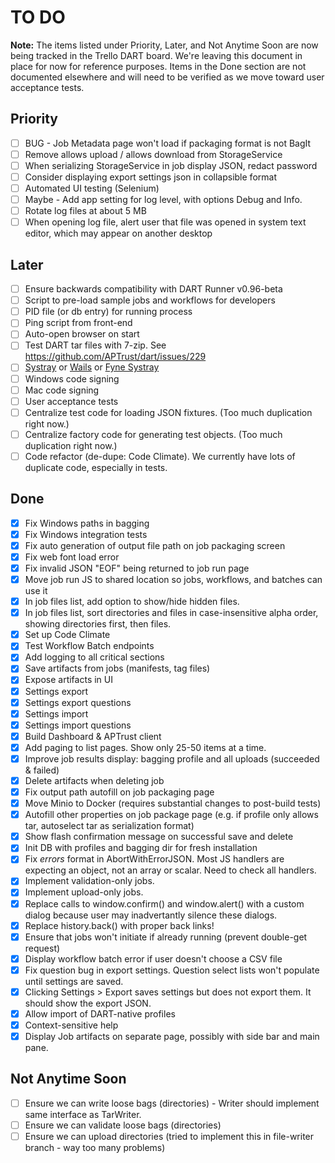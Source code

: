 # TO DO

**Note:** The items listed under Priority, Later, and Not Anytime Soon are now being tracked in the Trello DART board. We're leaving this document in place for now for reference purposes. Items in the Done section are not documented elsewhere and will need to be verified as we move toward user acceptance tests.

## Priority

- [ ] BUG - Job Metadata page won't load if packaging format is not BagIt
- [ ] Remove allows upload / allows download from StorageService
- [ ] When serializing StorageService in job display JSON, redact password
- [ ] Consider displaying export settings json in collapsible format
- [ ] Automated UI testing (Selenium)
- [ ] Maybe - Add app setting for log level, with options Debug and Info.
- [ ] Rotate log files at about 5 MB
- [ ] When opening log file, alert user that file was opened in system text editor, which may appear on another desktop

## Later

- [ ] Ensure backwards compatibility with DART Runner v0.96-beta
- [ ] Script to pre-load sample jobs and workflows for developers
- [ ] PID file (or db entry) for running process
- [ ] Ping script from front-end
- [ ] Auto-open browser on start
- [ ] Test DART tar files with 7-zip. See https://github.com/APTrust/dart/issues/229
- [ ] [Systray](https://github.com/getlantern/systray/) or [Wails](https://wails.io) or [Fyne Systray](https://developer.fyne.io/explore/systray.html)
- [ ] Windows code signing
- [ ] Mac code signing
- [ ] User acceptance tests
- [ ] Centralize test code for loading JSON fixtures. (Too much duplication right now.)
- [ ] Centralize factory code for generating test objects. (Too much duplication right now.)
- [ ] Code refactor (de-dupe: Code Climate). We currently have lots of duplicate code, especially in tests.

## Done

- [x] Fix Windows paths in bagging
- [x] Fix Windows integration tests
- [x] Fix auto generation of output file path on job packaging screen
- [x] Fix web font load error
- [x] Fix invalid JSON "EOF" being returned to job run page
- [x] Move job run JS to shared location so jobs, workflows, and batches can use it
- [x] In job files list, add option to show/hide hidden files.
- [x] In job files list, sort directories and files in case-insensitive alpha order, showing directories first, then files.
- [x] Set up Code Climate
- [x] Test Workflow Batch endpoints
- [x] Add logging to all critical sections
- [x] Save artifacts from jobs (manifests, tag files)
- [x] Expose artifacts in UI
- [x] Settings export
- [x] Settings export questions
- [x] Settings import
- [x] Settings import questions
- [x] Build Dashboard & APTrust client
- [x] Add paging to list pages. Show only 25-50 items at a time.
- [x] Improve job results display: bagging profile and all uploads (succeeded & failed)
- [x] Delete artifacts when deleting job
- [x] Fix output path autofill on job packaging page
- [x] Move Minio to Docker (requires substantial changes to post-build tests)
- [x] Autofill other properties on job package page (e.g. if profile only allows tar, autoselect tar as serialization format)
- [x] Show flash confirmation message on successful save and delete
- [x] Init DB with profiles and bagging dir for fresh installation
- [x] Fix _errors_ format in AbortWithErrorJSON. Most JS handlers are expecting an object, not an array or scalar. Need to check all handlers.
- [x] Implement validation-only jobs.
- [x] Implement upload-only jobs.
- [x] Replace calls to window.confirm() and window.alert() with a custom dialog because user may inadvertantly silence these dialogs.
- [x] Replace history.back() with proper back links!
- [x] Ensure that jobs won't initiate if already running (prevent double-get request)
- [x] Display workflow batch error if user doesn't choose a CSV file
- [x] Fix question bug in export settings. Question select lists won't populate until settings are saved.
- [x] Clicking Settings > Export saves settings but does not export them. It should show the export JSON.
- [x] Allow import of DART-native profiles
- [x] Context-sensitive help
- [x] Display Job artifacts on separate page, possibly with side bar and main pane.

## Not Anytime Soon

- [ ] Ensure we can write loose bags (directories) - Writer should implement same interface as TarWriter.
- [ ] Ensure we can validate loose bags (directories)
- [ ] Ensure we can upload directories (tried to implement this in file-writer branch - way too many problems)
